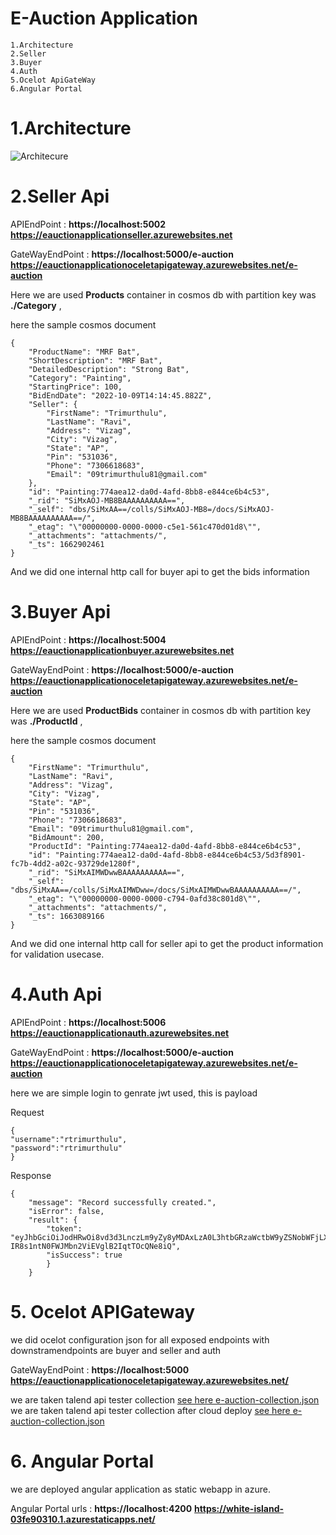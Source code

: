 # E-Auction Application
    1.Architecture
    2.Seller
    3.Buyer
    4.Auth
    5.Ocelot ApiGateWay
    6.Angular Portal


# 1.Architecture

![Architecure](docs/Arch-daigram.png)


# 2.Seller Api

APIEndPoint : **https://localhost:5002**   **https://eauctionapplicationseller.azurewebsites.net**

GateWayEndPoint : **https://localhost:5000/e-auction**  **https://eauctionapplicationoceletapigateway.azurewebsites.net/e-auction**

Here we are used **Products** container in cosmos db with partition key was  **./Category** ,

here the sample cosmos document

    {
        "ProductName": "MRF Bat",
        "ShortDescription": "MRF Bat",
        "DetailedDescription": "Strong Bat",
        "Category": "Painting",
        "StartingPrice": 100,
        "BidEndDate": "2022-10-09T14:14:45.882Z",
        "Seller": {
            "FirstName": "Trimurthulu",
            "LastName": "Ravi",
            "Address": "Vizag",
            "City": "Vizag",
            "State": "AP",
            "Pin": "531036",
            "Phone": "7306618683",
            "Email": "09trimurthulu81@gmail.com"
        },
        "id": "Painting:774aea12-da0d-4afd-8bb8-e844ce6b4c53",
        "_rid": "SiMxAOJ-MB8BAAAAAAAAAA==",
        "_self": "dbs/SiMxAA==/colls/SiMxAOJ-MB8=/docs/SiMxAOJ-MB8BAAAAAAAAAA==/",
        "_etag": "\"00000000-0000-0000-c5e1-561c470d01d8\"",
        "_attachments": "attachments/",
        "_ts": 1662902461
    }

And we did one internal http call for buyer api to get the bids information

# 3.Buyer Api

APIEndPoint : **https://localhost:5004**  **https://eauctionapplicationbuyer.azurewebsites.net**

GateWayEndPoint : **https://localhost:5000/e-auction**  **https://eauctionapplicationoceletapigateway.azurewebsites.net/e-auction**

Here we are used **ProductBids** container in cosmos db with partition key was  **./ProductId** ,

here the sample cosmos document

    {
        "FirstName": "Trimurthulu",
        "LastName": "Ravi",
        "Address": "Vizag",
        "City": "Vizag",
        "State": "AP",
        "Pin": "531036",
        "Phone": "7306618683",
        "Email": "09trimurthulu81@gmail.com",
        "BidAmount": 200,
        "ProductId": "Painting:774aea12-da0d-4afd-8bb8-e844ce6b4c53",
        "id": "Painting:774aea12-da0d-4afd-8bb8-e844ce6b4c53/5d3f8901-fc7b-4dd2-a02c-93729de1280f",
        "_rid": "SiMxAIMWDwwBAAAAAAAAAA==",
        "_self": "dbs/SiMxAA==/colls/SiMxAIMWDww=/docs/SiMxAIMWDwwBAAAAAAAAAA==/",
        "_etag": "\"00000000-0000-0000-c794-0afd38c801d8\"",
        "_attachments": "attachments/",
        "_ts": 1663089166
    }

And we did one internal http call for seller api to get the product information for validation usecase.

# 4.Auth Api

APIEndPoint : **https://localhost:5006**  **https://eauctionapplicationauth.azurewebsites.net**

GateWayEndPoint : **https://localhost:5000/e-auction**  **https://eauctionapplicationoceletapigateway.azurewebsites.net/e-auction**

here we are simple login to genrate jwt used, this is payload

Request

    {
    "username":"rtrimurthulu",
    "password":"rtrimurthulu"
    }

Response

    {
        "message": "Record successfully created.",
        "isError": false,
        "result": {
            "token": "eyJhbGciOiJodHRwOi8vd3d3LnczLm9yZy8yMDAxLzA0L3htbGRzaWctbW9yZSNobWFjLXNoYTI1NiIsInR5cCI6IkpXVCJ9.eyJ1bmlxdWVfbmFtZSI6InJ0cmltdXJ0aHVsdSIsImF1ZCI6WyJhcGkuc2VsbGVyLmNvbSIsImFwaS5idXllci5jb20iLCJhcGkuYXV0aC5jb20iXSwiZXhwIjoxNjYzMTYxMDU4LCJpc3MiOiJhcGkuYXV0aC5jb20ifQ.ETc2fn-IR8s1ntN0FWJMbn2ViEVglB2IqtTOcQNe8iQ",
            "isSuccess": true
            }
        }

# 5. Ocelot APIGateway

we did ocelot configuration json for all exposed endpoints with downstramendpoints are buyer and seller and auth

GateWayEndPoint : **https://localhost:5000**  **https://eauctionapplicationoceletapigateway.azurewebsites.net/**


we are taken talend api tester collection [see here e-auction-collection.json](docs/e-auction-collection.json) 
we are taken talend api tester collection after cloud deploy [see here e-auction-collection.json](docs/cloud-eauction-all-collections) 



# 6. Angular Portal

we are deployed angular application as static webapp in azure.

Angular Portal urls : **https://localhost:4200**  **https://white-island-03fe90310.1.azurestaticapps.net/**